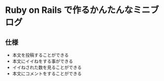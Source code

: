 # Ruby on Rails で作るかんたんなミニブログ

## 仕様
- 本文を投稿することができる
- 本文にイイねをする事ができる
- イイねされた数を見ることができる
- 本文にコメントをすることができる